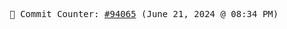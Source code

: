<p align="center">
    <samp>
        📮 Commit Counter: <a href="https://github.com/Javascript-void0/Javascript-void0/commits/main">#94065</a> (June 21, 2024 @ 08:34 PM)
    </samp>
</p>